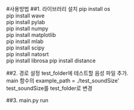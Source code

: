 #사용방법
##1. 라이브러리 설치
pip install os<br>
pip install wave<br>
pip install pylab<br>
pip install numpy<br>
pip install matplotlib<br>
pip install mlab<br>
pip install scipy<br>
pip install natosrt<br>
pip install librosa
pip install distance

##2. 경로 설정
test_folder에 테스트할 음성 파일 추가.<br>
main 함수의 example_path = ./test_soundSize' <br>
test_soundSize를 test_folder로 변경<br>

##3. main.py run